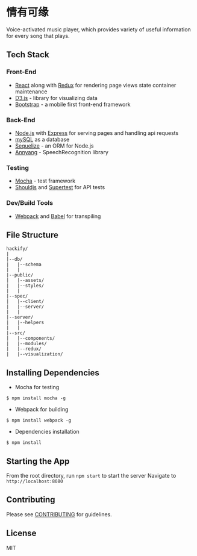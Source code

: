 # 情有可缘

Voice-activated music player, which provides variety of useful information for every song that plays.

## Tech Stack

### Front-End

* [React](https://facebook.github.io/react/) along with [Redux](https://github.com/reactjs/redux) for rendering page views state container maintenance
* [D3.js](https://d3js.org/) - library for visualizing data
* [Bootstrap](http://getbootstrap.com/) - a mobile first front-end framework

### Back-End

* [Node.js](https://nodejs.org/en/) with [Express](http://expressjs.com/) for serving pages and handling api requests
* [mySQL](https://www.mysql.com/) as a database
* [Sequelize](http://sequelizejs.com/) - an ORM for Node.js
* [Annyang](https://talater.com/) - SpeechRecognition library

### Testing

* [Mocha](https://mochajs.org/) - test framework
* [Shouldjs](https://shouldjs.github.io/) and [Supertest](https://github.com/visionmedia/supertest) for API tests

### Dev/Build Tools

* [Webpack](https://webpack.github.io/) and [Babel](https://babeljs.io/) for transpiling

## File Structure

    hackify/
    |
    |--db/
    |   |--schema
    |   |
    |--public/
    |   |--assets/
    |   |--styles/
    |   |
    |--spec/
    |   |--client/
    |   |--server/
    |   |
    |--server/
    |   |--helpers
    |   |
    |--src/
    |   |--components/
    |   |--modules/
    |   |--redux/
    |   |--visualization/

## Installing Dependencies

- Mocha for testing

```
$ npm install mocha -g
```

- Webpack for building

```
$ npm install webpack -g
```

- Dependencies installation

```
$ npm install
```

## Starting the App

From the root directory, run ```npm start``` to start the server
Navigate to ```http://localhost:8080```

## Contributing

Please see [CONTRIBUTING](CONTRIBUTING.md) for guidelines.

## License

MIT
